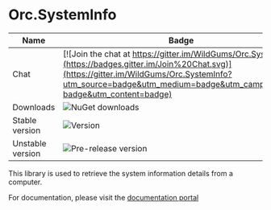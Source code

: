 Orc.SystemInfo
==============

Name|Badge
---|---
Chat|[![Join the chat at https://gitter.im/WildGums/Orc.SystemInfo](https://badges.gitter.im/Join%20Chat.svg)](https://gitter.im/WildGums/Orc.SystemInfo?utm_source=badge&utm_medium=badge&utm_campaign=pr-badge&utm_content=badge)
Downloads|![NuGet downloads](https://img.shields.io/nuget/dt/orc.systeminfo.svg)
Stable version|![Version](https://img.shields.io/nuget/v/orc.systeminfo.svg)
Unstable version|![Pre-release version](https://img.shields.io/nuget/vpre/orc.systeminfo.svg)

This library is used to retrieve the system information details from a computer.

For documentation, please visit the [documentation portal](http://opensource.wildgums.com)